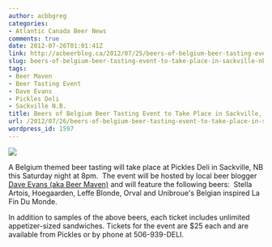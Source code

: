 ```yaml
---
author: acbbgreg
categories:
- Atlantic Canada Beer News
comments: true
date: 2012-07-26T01:01:41Z
link: http://acbeerblog.ca/2012/07/25/beers-of-belgium-beer-tasting-event-to-take-place-in-sackville-nb-july-28th/
slug: beers-of-belgium-beer-tasting-event-to-take-place-in-sackville-nb-july-28th
tags:
- Beer Maven
- Beer Tasting Event
- Dave Evans
- Pickles Deli
- Sackville N.B.
title: Beers of Belgium Beer Tasting Event to Take Place in Sackville, NB July 28th
url: /2012/07/26/beers-of-belgium-beer-tasting-event-to-take-place-in-sackville-nb-july-28th/
wordpress_id: 1597
---
```


[![](http://acbeerblog.ca/wp-content/uploads/2012/07/beers-of-belgium.jpg?w=790)](http://acbeerblog.ca/wp-content/uploads/2012/07/beers-of-belgium.jpg)

A Belgium themed beer tasting will take place at Pickles Deli in Sackville, NB this Saturday night at 8pm.  The event will be hosted by local beer blogger [Dave Evans (aka Beer Maven)](http://beermaven.blogspot.ca/) and will feature the following beers:  Stella Artois, Hoegaarden, Leffe Blonde, Orval and Unibroue's Belgian inspired La Fin Du Monde.

In addition to samples of the above beers, each ticket includes unlimited appetizer-sized sandwiches. Tickets for the event are $25 each and are available from Pickles or by phone at 506-939-DELI.
